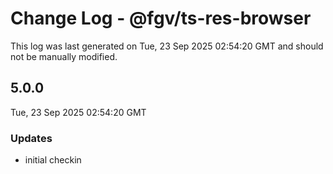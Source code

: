 # Change Log - @fgv/ts-res-browser

This log was last generated on Tue, 23 Sep 2025 02:54:20 GMT and should not be manually modified.

## 5.0.0
Tue, 23 Sep 2025 02:54:20 GMT

### Updates

- initial checkin


